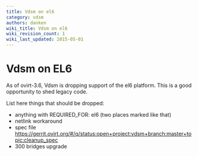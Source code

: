 ```yaml
---
title: Vdsm on el6
category: vdsm
authors: danken
wiki_title: Vdsm on el6
wiki_revision_count: 1
wiki_last_updated: 2015-05-01
---
```


# Vdsm on EL6

As of ovirt-3.6, Vdsm is dropping support of the el6 platform. This is a good opportunity to shed legacy code.

List here things that should be dropped:

*   anything with REQUIRED_FOR: el6 (two places marked like that)
*   netlink workaround
*   spec file <https://gerrit.ovirt.org/#/q/status:open+project:vdsm+branch:master+topic:cleanup_spec>
*   300 bridges upgrade

